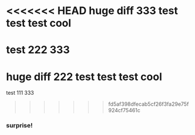 <<<<<<< HEAD
huge diff 333 test test test cool
=======
test 222 333
=======
huge diff 222 test test test cool
=======
test 111 333
>>>>>>> fd5af398dfecab5cf26f3fa29e75f924cf75461c
### surprise!
